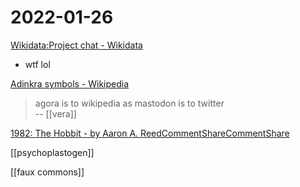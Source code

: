 # 2022-01-26
[Wikidata:Project chat - Wikidata](https://www.wikidata.org/wiki/Wikidata:Project_chat#Porn_Ids_being_added)
-	wtf lol

[Adinkra symbols - Wikipedia](https://en.wikipedia.org/wiki/Adinkra_symbols)

>agora is to wikipedia as mastodon is to twitter  
-- [[vera]]

[1982: The Hobbit - by Aaron A. ReedCommentShareCommentShare](https://if50.substack.com/p/1982-the-hobbit)

[[psychoplastogen]]

[[faux commons]]

